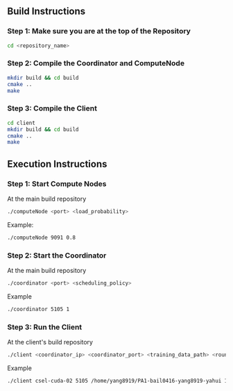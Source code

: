 ## **Build Instructions**
### **Step 1: Make sure you are at the top of the Repository**
```sh
cd <repository_name>
```
### **Step 2: Compile the Coordinator and ComputeNode**
```sh
mkdir build && cd build
cmake ..
make
```
### **Step 3: Compile the Client**
```sh
cd client
mkdir build && cd build
cmake ..
make
```
## **Execution Instructions**
### **Step 1: Start Compute Nodes**
At the main build repository
```sh
./computeNode <port> <load_probability>
```
Example:
```sh
./computeNode 9091 0.8
```
### **Step 2: Start the Coordinator**
At the main build repository
```sh
./coordinator <port> <scheduling_policy>
```
Example
```sh
./coordinator 5105 1
```
### **Step 3: Run the Client**
At the client's build repository
```sh
./client <coordinator_ip> <coordinator_port> <training_data_path> <rounds> <epochs>
```
Example
```sh
./client csel-cuda-02 5105 /home/yang8919/PA1-bail0416-yang8919-yahui 1 75
```
